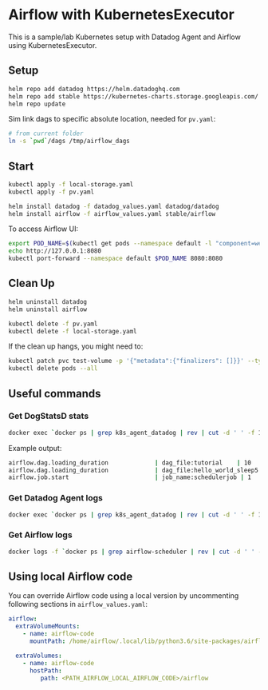 # Airflow with KubernetesExecutor

This is a sample/lab Kubernetes setup with Datadog Agent and Airflow using KubernetesExecutor.
 
## Setup

```bash
helm repo add datadog https://helm.datadoghq.com
helm repo add stable https://kubernetes-charts.storage.googleapis.com/
helm repo update
```

Sim link dags to specific absolute location, needed for `pv.yaml`:

```bash
# from current folder
ln -s `pwd`/dags /tmp/airflow_dags
```

## Start

```bash
kubectl apply -f local-storage.yaml
kubectl apply -f pv.yaml

helm install datadog -f datadog_values.yaml datadog/datadog
helm install airflow -f airflow_values.yaml stable/airflow
```

To access Airflow UI:
```bash
export POD_NAME=$(kubectl get pods --namespace default -l "component=web,app=airflow" -o jsonpath="{.items[0].metadata.name}")
echo http://127.0.0.1:8080
kubectl port-forward --namespace default $POD_NAME 8080:8080
```

## Clean Up

```bash
helm uninstall datadog
helm uninstall airflow

kubectl delete -f pv.yaml
kubectl delete -f local-storage.yaml
```

If the clean up hangs, you might need to:

```bash
kubectl patch pvc test-volume -p '{"metadata":{"finalizers": []}}' --type=merge
kubectl delete pods --all
```

## Useful commands

### Get DogStatsD stats

```bash
docker exec `docker ps | grep k8s_agent_datadog | rev | cut -d ' ' -f 1 | rev` agent dogstatsd-stats
```

Example output:

```bash
airflow.dag.loading_duration             | dag_file:tutorial    | 10         | 2020-10-14 10:35:22.3520601 +0000 UTC
airflow.dag.loading_duration             | dag_file:hello_world_sleep5 | 9          | 2020-10-14 10:35:22.352042 +0000 UTC
airflow.job.start                        | job_name:schedulerjob | 1          | 2020-10-14 10:34:37.0857417 +0000 UTC
```

### Get Datadog Agent logs

```bash
docker exec `docker ps | grep k8s_agent_datadog | rev | cut -d ' ' -f 1 | rev` tail -f /var/log/datadog/agent.log
```

### Get Airflow logs

```bash
docker logs -f `docker ps | grep airflow-scheduler | rev | cut -d ' ' -f 1 | rev`
```

## Using local Airflow code

You can override Airflow code using a local version by uncommenting following sections in `airflow_values.yaml`:

```yaml
airflow:
  extraVolumeMounts:
    - name: airflow-code
      mountPath: /home/airflow/.local/lib/python3.6/site-packages/airflow/airflow

  extraVolumes:
    - name: airflow-code
      hostPath:
         path: <PATH_AIRFLOW_LOCAL_AIRFLOW_CODE>/airflow
``` 
